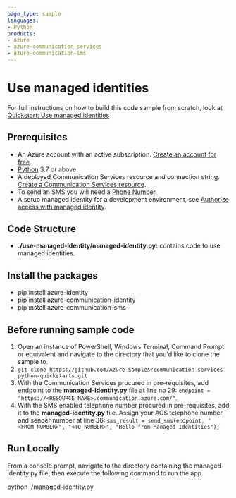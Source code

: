 ```yaml
---
page_type: sample
languages:
- Python
products:
- azure
- azure-communication-services
- azure-communication-sms
---
```



# Use managed identities

For full instructions on how to build this code sample from scratch, look at [Quickstart: Use managed identities](https://docs.microsoft.com/azure/communication-services/quickstarts/managed-identity?pivots=programming-language-python)

## Prerequisites

- An Azure account with an active subscription. [Create an account for free](https://azure.microsoft.com/free/?WT.mc_id=A261C142F). 
- [Python](https://www.python.org/downloads/) 3.7 or above.
- A deployed Communication Services resource and connection string. [Create a Communication Services resource](https://docs.microsoft.com/azure/communication-services/quickstarts/create-communication-resource).
- To send an SMS you will need a [Phone Number](https://docs.microsoft.com/azure/communication-services/quickstarts/telephony-sms/get-phone-number?pivots=programming-language-python).
- A setup managed identity for a development environment, see [Authorize access with managed identity](https://docs.microsoft.com/azure/communication-services/quickstarts/managed-identity-from-cli).
## Code Structure

- **./use-managed-Identity/managed-identity.py:** contains code to use managed identities.

## Install the packages

- pip install azure-identity
- pip install azure-communication-identity
- pip install azure-communication-sms

## Before running sample code

1. Open an instance of PowerShell, Windows Terminal, Command Prompt or equivalent and navigate to the directory that you'd like to clone the sample to.
2. `git clone https://github.com/Azure-Samples/communication-services-python-quickstarts.git`
3. With the Communication Services procured in pre-requisites, add endpoint to the **managed-identity.py** file at line no 29: ```endpoint = "https://<RESOURCE_NAME>.communication.azure.com/"```.
4.  With the SMS enabled telephone number procured in pre-requisites, add it to the **managed-identity.py** file. Assign your ACS telephone number and sender number at line 36: ```sms_result = send_sms(endpoint, "<FROM_NUMBER>", "<TO_NUMBER>", "Hello from Managed Identities");```

## Run Locally

From a console prompt, navigate to the directory containing the managed-identity.py file, then execute the following command to run the app.

python ./managed-identity.py

